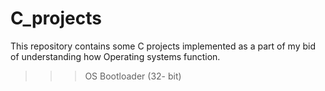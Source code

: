 # C_projects
This repository contains some C projects implemented as a part of my bid of understanding how Operating systems function.

>>> OS Bootloader (32- bit)
